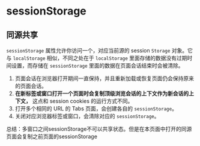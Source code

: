 # sessionStorage

## 同源共享

`sessionStorage` 属性允许你访问一个，对应当前源的 session `Storage` 对象。它与 `localStorage` 相似，不同之处在于 `localStorage` 里面存储的数据没有过期时间设置，而存储在 `sessionStorage` 里面的数据在页面会话结束时会被清除。

1. 页面会话在浏览器打开期间一直保持，并且重新加载或恢复页面仍会保持原来的页面会话。
2. **在新标签或窗口打开一个页面时会复制顶级浏览会话的上下文作为新会话的上下文，** 这点和 session cookies 的运行方式不同。
3. 打开多个相同的 URL 的 Tabs 页面，会创建各自的 `sessionStorage`。
4. 关闭对应浏览器标签或窗口，会清除对应的 `sessionStorage`。

总结：多窗口之间sessionStorage不可以共享状态。但是在本页面中打开的同源页面会复制之前页面的sessionStorage